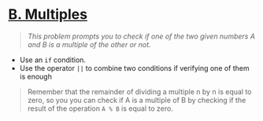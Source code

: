 # [B. Multiples](https://codeforces.com/group/6uhngucRCe/contest/429334/problem/B)
> *This problem prompts you to check if one of the two given numbers A and B is a multiple of the other or not.*
+ Use an ```if``` condition.
+ Use the operator ```||``` to combine two conditions if verifying one of them is enough
> Remember that the remainder of dividing a multiple n by n is equal to zero, so you you can check if A is a multiple of B by checking if the result of the operation ```A % B``` is equal to zero.